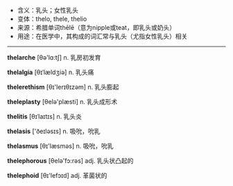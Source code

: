 - <span class="definition">含义：乳头；女性乳头</span>
- <span class="definition">变体：thelo, thele, thelio</span>
- <span class="definition">来源：希腊单词thēlē（意为nipple或teat，即乳头或奶头）</span>
- <span class="definition">用途：在医学中，其构成的词汇常与乳头（尤指女性乳头）相关</span>


---


<span class="vocabulary">**thelarche**</span> [θə'lɑ:tʃ] n. 乳房初发育

<span class="vocabulary">**thelalgia**</span> [θɪˈlældʒiә] n. 乳头痛

<span class="vocabulary">**thelerethism**</span> [θɪ'lerɪθɪzәm] n. 乳头膨起

<span class="vocabulary">**theleplasty**</span> [θelə'plæsti] n. 乳头成形术

<span class="vocabulary">**thelitis**</span> [θɪˈlaɪtɪs] n. 乳头炎

<span class="vocabulary">**thelasis**</span> ['ðeɪləsɪs] n. 吸吮，吮乳

<span class="vocabulary">**thelasmus**</span> [θɪ'læsmәs] n. 吸吮，吮乳

<span class="vocabulary">**thelephorous**</span> [θelә'fɔ:rәs] adj. 乳头状凸起的

<span class="vocabulary">**thelephoid**</span> [θɪ'lefɔɪd] adj. 革菌状的
